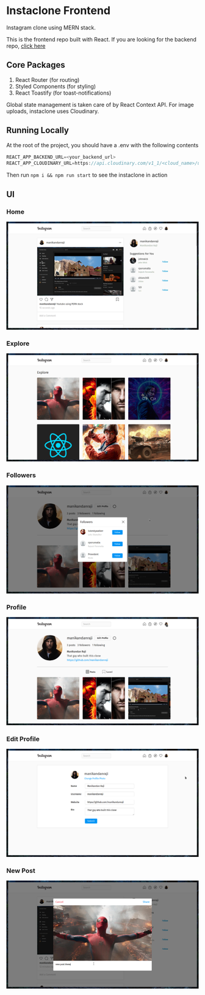 # Instaclone Frontend

Instagram clone using MERN stack. 

This is the frontend repo built with React. If you are looking for the backend repo, [click here](https://github.com/megha2601/instaclone-backend)

## Core Packages
1. React Router (for routing)
2. Styled Components (for styling)
3. React Toastify (for toast-notifications)

Global state management is taken care of by React Context API. For image uploads, instaclone uses Cloudinary. 

## Running Locally

At the root of the project, you should have a .env with the following contents

```js
REACT_APP_BACKEND_URL=<your_backend_url>
REACT_APP_CLOUDINARY_URL=https://api.cloudinary.com/v1_1/<cloud_name>/upload
```

Then run <code>npm i && npm run start</code> to see the instaclone in action

## UI

### Home 
![Home](screenshots/home_new.png)

### Explore
![Explore](screenshots/explore_new.png)


### Followers
![Followers](screenshots/followers_new.png)


### Profile
![Profile](screenshots/profile_new.png)

### Edit Profile
![Edit Profile](screenshots/edit_profile_new.png)

### New Post
![New Post](screenshots/new_post_new.png)
